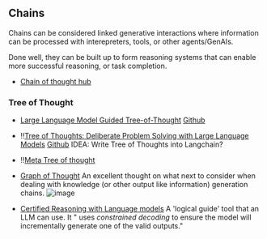 
## Chains

Chains can be considered linked generative interactions where information can be processed with interepreters, tools, or other agents/GenAIs.

Done well, they can be built up to form reasoning systems that can enable more successful reasoning, or task completion. 

- [Chain of thought hub](https://github.com/FranxYao/chain-of-thought-hub)

### Tree of Thought

- [Large Language Model Guided Tree-of-Thought](https://arxiv.org/abs/2305.08291) [Github](https://github.com/jieyilong/tree-of-thought-puzzle-solver)
- ‼️[Tree of Thoughts: Deliberate Problem Solving with Large Language Models](https://arxiv.org/abs/2305.10601) [Github](https://github.com/ysymyth/tree-of-thought-llm)
IDEA: Write Tree of Thoughts into Langchain?
- ‼️[Meta Tree of thought](https://github.com/kyegomez/Meta-Tree-Of-Thoughts)

- [Graph of Thought](https://www.linkedin.com/posts/tonyseale_gpt4-promptengineering-semanticweb-activity-7075381524631580672-TAv3/) An excellent thought on what next to consider when dealing with knowledge (or other output like information) generation chains.
![image](https://github.com/ianderrington/genai/assets/76016868/9f195465-2b6b-47b7-9041-369ad0597649)


- [Certified Reasoning with Language models](https://arxiv.org/abs/2306.04031) A 'logical guide' tool that an LLM can use. It " uses _constrained decoding_ to ensure the model will incrementally generate one of the valid outputs." 
